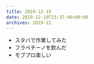 ```yaml
---
title: 2019-12-19
date: 2019-12-19T23:37:46+09:00
archives: 2019-12
---
```


- スタバで作業してみた
- フラペチーノを飲んだ
- モブプロ楽しい
